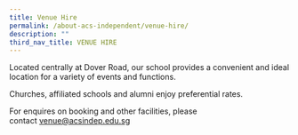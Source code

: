 ```yaml
---
title: Venue Hire
permalink: /about-acs-independent/venue-hire/
description: ""
third_nav_title: VENUE HIRE
---
```

Located centrally at Dover Road, our school provides a convenient and ideal location for a variety of events and functions.

Churches, affiliated schools and alumni enjoy preferential rates.

For enquires on booking and other facilities, please contact [venue@acsindep.edu.sg](mailto:venue@acsindep.edu.sg)